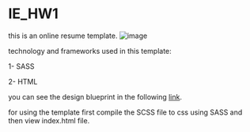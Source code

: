 # IE_HW1
this is an online resume template.
![image](https://user-images.githubusercontent.com/29038816/227748571-2f867a6a-e3cd-4e37-ae37-59e43a718678.png)



technology and frameworks used in this template:

  1- SASS
  
  2- HTML
 
 you can see the design blueprint in the following [link](https://www.figma.com/file/NuI6oYxDA9LoGibQ9F5XcX/portfolio-template-(Copy)).
 
 for using the template first compile the SCSS file to css using SASS and then view index.html file.
 

